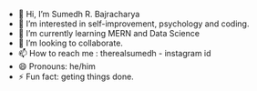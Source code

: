 - 👋 Hi, I’m Sumedh R. Bajracharya
- 👀 I’m interested in self-improvement, psychology and coding.
- 🌱 I’m currently learning MERN and Data Science 
- 💞️ I’m looking to collaborate.
- 📫 How to reach me : therealsumedh - instagram id
- 😄 Pronouns: he/him
- ⚡ Fun fact: geting things done.

<!---
sumedhbajra/sumedhbajra is a ✨ special ✨ repository because its `README.md` (this file) appears on your GitHub profile.
You can click the Preview link to take a look at your changes.
--->
